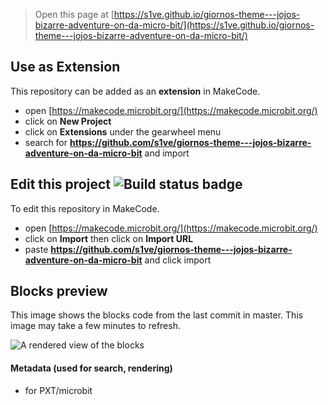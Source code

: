 
> Open this page at [https://s1ve.github.io/giornos-theme---jojos-bizarre-adventure-on-da-micro-bit/](https://s1ve.github.io/giornos-theme---jojos-bizarre-adventure-on-da-micro-bit/)

## Use as Extension

This repository can be added as an **extension** in MakeCode.

* open [https://makecode.microbit.org/](https://makecode.microbit.org/)
* click on **New Project**
* click on **Extensions** under the gearwheel menu
* search for **https://github.com/s1ve/giornos-theme---jojos-bizarre-adventure-on-da-micro-bit** and import

## Edit this project ![Build status badge](https://github.com/s1ve/giornos-theme---jojos-bizarre-adventure-on-da-micro-bit/workflows/MakeCode/badge.svg)

To edit this repository in MakeCode.

* open [https://makecode.microbit.org/](https://makecode.microbit.org/)
* click on **Import** then click on **Import URL**
* paste **https://github.com/s1ve/giornos-theme---jojos-bizarre-adventure-on-da-micro-bit** and click import

## Blocks preview

This image shows the blocks code from the last commit in master.
This image may take a few minutes to refresh.

![A rendered view of the blocks](https://github.com/s1ve/giornos-theme---jojos-bizarre-adventure-on-da-micro-bit/raw/master/.github/makecode/blocks.png)

#### Metadata (used for search, rendering)

* for PXT/microbit
<script src="https://makecode.com/gh-pages-embed.js"></script><script>makeCodeRender("{{ site.makecode.home_url }}", "{{ site.github.owner_name }}/{{ site.github.repository_name }}");</script>

